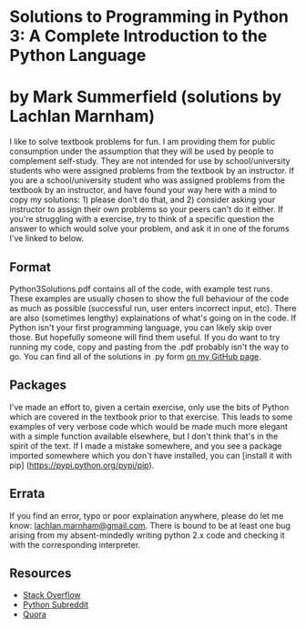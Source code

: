 # Solutions to Programming in Python 3: A Complete Introduction to the Python Language 
# by Mark Summerfield (solutions by Lachlan Marnham)
I like to solve textbook problems for fun. I am providing them for public consumption under the assumption that they will be 
used by people to complement self-study. They are not intended for use by school/university students who were assigned 
problems from the textbook by an instructor. If you are a school/university student who was assigned problems from the 
textbook by an instructor, and have found your way here with a mind to copy my solutions: 1) please don't do that, and 
2) consider asking your instructor to assign their own problems so your peers can't do it either. If you're struggling with a 
exercise, try to think of a specific question the answer to which would solve your problem, and ask it in one of the forums 
I've linked to below.

## Format

Python3Solutions.pdf contains all of the code, with example test runs. These examples are usually chosen to show the full 
behaviour of the code as much as possible (successful run, user enters incorrect input, etc). There are also (sometimes 
lengthy) explainations of what's going on in the code. If Python isn't your first programming language, you can likely skip 
over those. But hopefully someone will find them useful. If you do want to try running my code, copy and pasting from the 
.pdf probably isn't the way to go. You can find all of the solutions in .py form 
[on my GitHub page](https://github.com/LachlanMarnham/SolutionsToProgrammingInPython3).

## Packages

I've made an effort to, given a certain exercise, only use the bits of Python which are covered in the textbook prior to that 
exercise. This leads to some examples of very verbose code which would be made much more elegant with a simple function 
available elsewhere, but I don't think that's in the spirit of the text. If I made a mistake somewhere, and you see a package 
imported somewhere which you don't have installed, you can [install it with pip] (https://pypi.python.org/pypi/pip).

## Errata
If you find an error, typo or poor explaination anywhere, please do let me know: 
[lachlan.marnham@gmail.com](lachlan.marnham@gmail.com). There is bound to be at least one bug arising from my absent-mindedly 
writing python 2.x code and checking it with the corresponding interpreter.

## Resources
* [Stack Overflow](https://www.stackoverflow.com) 
* [Python Subreddit](https://www.reddit.com/r/Python/)
* [Quora](https://www.quora.com)
